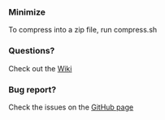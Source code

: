 ### Minimize
To compress into a zip file, run compress.sh


### Questions?
Check out the [Wiki](https://github.com/adamwulf/Columnizer-jQuery-Plugin/wiki)


### Bug report?
Check the issues on the [GitHub page](https://github.com/adamwulf/Columnizer-jQuery-Plugin/issues)
